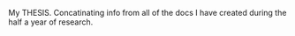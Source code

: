 My THESIS. Concatinating info from all of the docs I have created during the half a year of research.
